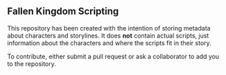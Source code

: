 ## Fallen Kingdom Scripting

This repository has been created with the intention of storing metadata about characters and storylines.
It does **not** contain actual scripts, just information about the characters and where the scripts fit in their story.

To contribute, either submit a pull request or ask a collaborator to add you to the repository.